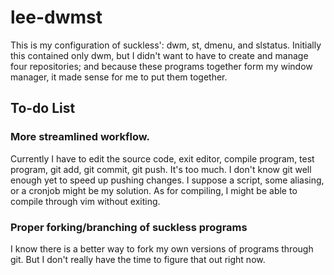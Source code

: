 # lee-dwmst
This is my configuration of suckless': dwm, st, dmenu, and slstatus. Initially this contained only dwm, but I didn't want to have to create and manage four repositories; and because these programs together form my window manager, it made sense for me to put them together.

## To-do List
### More streamlined workflow.
Currently I have to edit the source code, exit editor, compile program, test program, git add, git commit, git push. It's too much. I don't know git well enough yet to speed up pushing changes. I suppose a script, some aliasing, or a cronjob might be my solution. As for compiling, I might be able to compile through vim without exiting.
### Proper forking/branching of suckless programs
I know there is a better way to fork my own versions of programs through git. But I don't really have the time to figure that out right now.
